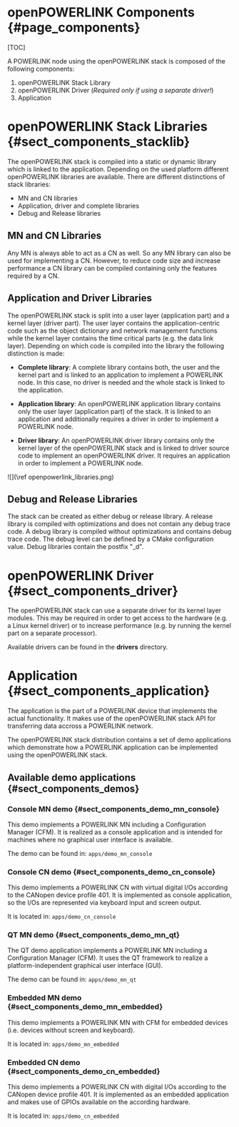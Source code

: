 openPOWERLINK Components {#page_components}
========================

[TOC]

A POWERLINK node using the openPOWERLINK stack is composed of the
following components:

1. openPOWERLINK Stack Library
2. openPOWERLINK Driver (*Required only if using a separate driver!*)
3. Application

# openPOWERLINK Stack Libraries {#sect_components_stacklib}

The openPOWERLINK stack is compiled into a static or dynamic library which
is linked to the application. Depending on the used platform different
openPOWERLINK libraries are available. There are different distinctions of
stack libraries:

- MN and CN libraries
- Application, driver and complete libraries
- Debug and Release libraries

## MN and CN Libraries

Any MN is always able to act as a CN as well. So any MN library can also be
used for implementing a CN. However, to reduce code size and increase
performance a CN library can be compiled containing only the features required
by a CN.

## Application and Driver Libraries

The openPOWERLINK stack is split into a user layer (application part) and a
kernel layer (driver part). The user layer contains the application-centric code such
as the object dictionary and network management functions while the kernel layer contains
the time critical parts (e.g. the data link layer). Depending on which code is compiled
into the library the following distinction is made:

- __Complete library__:
        A complete library contains both, the user and the kernel part and is
        linked to an application to implement a POWERLINK node. In this case,
        no driver is needed and the whole stack is linked to the application.

- __Application library__:
        An openPOWERLINK application library contains only the user layer
        (application part) of the stack. It is linked to an application and
        additionally requires a driver in order to implement a POWERLINK node.

- __Driver library__:
        An openPOWERLINK driver library contains only the kernel layer of the
        openPOWERLINK stack and is linked to driver source code to implement
        an openPOWERLINK driver. It requires an application in order to
        implement a POWERLINK node.

![](\ref openpowerlink_libraries.png)

## Debug and Release Libraries

The stack can be created as either debug or release library. A release library
is compiled with optimizations and does not contain any debug trace code.
A debug library is compiled without optimizations and contains debug trace code.
The debug level can be defined by a CMake configuration value. Debug libraries
contain the postfix "_d".

# openPOWERLINK Driver {#sect_components_driver}

The openPOWERLINK stack can use a separate driver for its kernel layer
modules. This may be required in order to get access to the hardware (e.g. a Linux
kernel driver) or to increase performance (e.g. by running the kernel part on a
separate processor).

Available drivers can be found in the __drivers__ directory.

# Application {#sect_components_application}

The application is the part of a POWERLINK device that implements the actual
functionality. It makes use of the openPOWERLINK stack API for transferring
data accross a POWERLINK network.

The openPOWERLINK stack distribution contains a set of demo applications which
demonstrate how a POWERLINK application can be implemented using the openPOWERLINK
stack.

## Available demo applications {#sect_components_demos}

### Console MN demo {#sect_components_demo_mn_console}

This demo implements a POWERLINK MN including a Configuration Manager (CFM).
It is realized as a console application and is intended for machines where
no graphical user interface is available.

The demo can be found in: `apps/demo_mn_console`

### Console CN demo {#sect_components_demo_cn_console}

This demo implements a POWERLINK CN with virtual digital I/Os according to
the CANopen device profile 401. It is implemented as console application, so
the I/Os are represented via keyboard input and screen output.

It is located in: `apps/demo_cn_console`

### QT MN demo  {#sect_components_demo_mn_qt}

The QT demo application implements a POWERLINK MN including a Configuration
Manager (CFM). It uses the QT framework to realize a platform-independent
graphical user interface (GUI).

The demo can be found in: `apps/demo_mn_qt`

### Embedded MN demo  {#sect_components_demo_mn_embedded}

This demo implements a POWERLINK MN with CFM for embedded devices (i.e. devices
without screen and keyboard).

It is located in: `apps/demo_mn_embedded`

### Embedded CN demo  {#sect_components_demo_cn_embedded}

This demo implements a POWERLINK CN with digital I/Os according to the CANopen
device profile 401. It is implemented as an embedded application and makes use
of GPIOs available on the according hardware.

It is located in: `apps/demo_cn_embedded`
